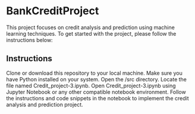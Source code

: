 # BankCreditProject
This project focuses on credit analysis and prediction using machine learning techniques. 
To get started with the project, please follow the instructions below:

## Instructions
Clone or download this repository to your local machine.
Make sure you have Python installed on your system.
Open the /src directory.
Locate the file named Credit_project-3.ipynb.
Open Credit_project-3.ipynb using Jupyter Notebook or any other compatible notebook environment.
Follow the instructions and code snippets in the notebook to implement the credit analysis and prediction project.
